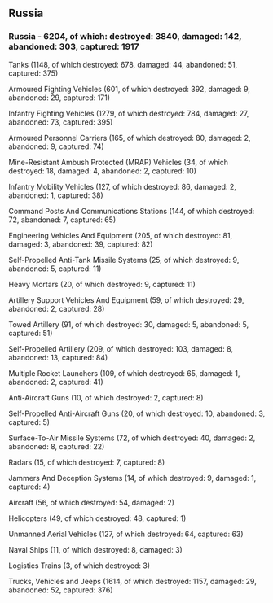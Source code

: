 
 
 ## Russia
 
 ### Russia - 6204, of which: destroyed: 3840, damaged: 142, abandoned: 303, captured: 1917

 

 

 Tanks (1148, of which destroyed: 678, damaged: 44, abandoned: 51, captured: 375)

 Armoured Fighting Vehicles (601, of which destroyed: 392, damaged: 9, abandoned: 29, captured: 171)

 Infantry Fighting Vehicles (1279, of which destroyed: 784, damaged: 27, abandoned: 73, captured: 395)

 Armoured Personnel Carriers (165, of which destroyed: 80, damaged: 2, abandoned: 9, captured: 74)

 Mine-Resistant Ambush Protected (MRAP) Vehicles (34, of which destroyed: 18, damaged: 4, abandoned: 2, captured: 10)

 Infantry Mobility Vehicles (127, of which destroyed: 86, damaged: 2, abandoned: 1, captured: 38)

 Command Posts And Communications Stations (144, of which destroyed: 72, abandoned: 7, captured: 65)

 Engineering Vehicles And Equipment (205, of which destroyed: 81, damaged: 3, abandoned: 39, captured: 82)

 Self-Propelled Anti-Tank Missile Systems (25, of which destroyed: 9, abandoned: 5, captured: 11)

 Heavy Mortars (20, of which destroyed: 9, captured: 11)

 Artillery Support Vehicles And Equipment (59, of which destroyed: 29, abandoned: 2, captured: 28)

 Towed Artillery (91, of which destroyed: 30, damaged: 5, abandoned: 5, captured: 51)

 Self-Propelled Artillery (209, of which destroyed: 103, damaged: 8, abandoned: 13, captured: 84)

 Multiple Rocket Launchers (109, of which destroyed: 65, damaged: 1, abandoned: 2, captured: 41)

 Anti-Aircraft Guns (10, of which destroyed: 2, captured: 8)

 Self-Propelled Anti-Aircraft Guns (20, of which destroyed: 10, abandoned: 3, captured: 5)

 Surface-To-Air Missile Systems (72, of which destroyed: 40, damaged: 2, abandoned: 8, captured: 22)

 Radars (15, of which destroyed: 7, captured: 8)

 Jammers And Deception Systems (14, of which destroyed: 9, damaged: 1, captured: 4)

 Aircraft (56, of which destroyed: 54, damaged: 2)

 Helicopters (49, of which destroyed: 48, captured: 1)

 Unmanned Aerial Vehicles (127, of which destroyed: 64, captured: 63)

 Naval Ships (11, of which destroyed: 8, damaged: 3)

 Logistics Trains (3, of which destroyed: 3)

 Trucks, Vehicles and Jeeps (1614, of which destroyed: 1157, damaged: 29, abandoned: 52, captured: 376)

